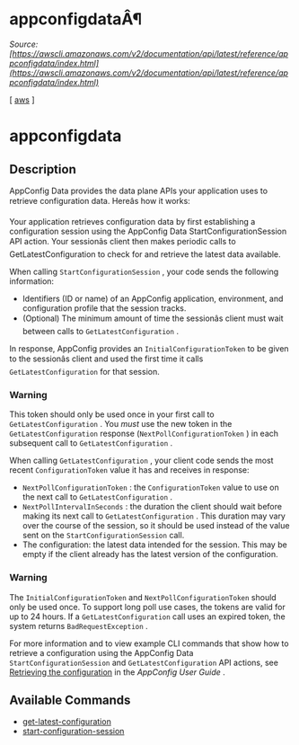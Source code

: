 # appconfigdataÂ¶

*Source: [https://awscli.amazonaws.com/v2/documentation/api/latest/reference/appconfigdata/index.html](https://awscli.amazonaws.com/v2/documentation/api/latest/reference/appconfigdata/index.html)*

[ [aws](https://awscli.amazonaws.com/v2/documentation/api/latest/reference/index.html#cli-aws) ]

# appconfigdata

## Description

AppConfig Data provides the data plane APIs your application uses to retrieve configuration data. Hereâs how it works:

Your application retrieves configuration data by first establishing a configuration session using the AppConfig Data  StartConfigurationSession API action. Your sessionâs client then makes periodic calls to  GetLatestConfiguration to check for and retrieve the latest data available.

When calling `StartConfigurationSession` , your code sends the following information:

- Identifiers (ID or name) of an AppConfig application, environment, and configuration profile that the session tracks.
- (Optional) The minimum amount of time the sessionâs client must wait between calls to `GetLatestConfiguration` .

In response, AppConfig provides an `InitialConfigurationToken` to be given to the sessionâs client and used the first time it calls `GetLatestConfiguration` for that session.

### Warning

This token should only be used once in your first call to `GetLatestConfiguration` . You *must* use the new token in the `GetLatestConfiguration` response (`NextPollConfigurationToken` ) in each subsequent call to `GetLatestConfiguration` .

When calling `GetLatestConfiguration` , your client code sends the most recent `ConfigurationToken` value it has and receives in response:

- `NextPollConfigurationToken` : the `ConfigurationToken` value to use on the next call to `GetLatestConfiguration` .
- `NextPollIntervalInSeconds` : the duration the client should wait before making its next call to `GetLatestConfiguration` . This duration may vary over the course of the session, so it should be used instead of the value sent on the `StartConfigurationSession` call.
- The configuration: the latest data intended for the session. This may be empty if the client already has the latest version of the configuration.

### Warning

The `InitialConfigurationToken` and `NextPollConfigurationToken` should only be used once. To support long poll use cases, the tokens are valid for up to 24 hours. If a `GetLatestConfiguration` call uses an expired token, the system returns `BadRequestException` .

For more information and to view example CLI commands that show how to retrieve a configuration using the AppConfig Data `StartConfigurationSession` and `GetLatestConfiguration` API actions, see [Retrieving the configuration](http://docs.aws.amazon.com/appconfig/latest/userguide/appconfig-retrieving-the-configuration) in the *AppConfig User Guide* .

## Available Commands

- [get-latest-configuration](https://awscli.amazonaws.com/v2/documentation/api/latest/reference/appconfigdata/get-latest-configuration.html)
- [start-configuration-session](https://awscli.amazonaws.com/v2/documentation/api/latest/reference/appconfigdata/start-configuration-session.html)